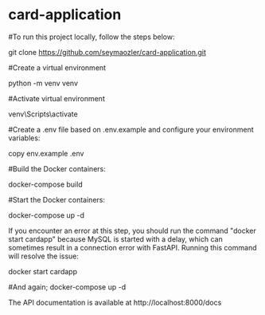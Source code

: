 # card-application

#To run this project locally, follow the steps below:

git clone https://github.com/seymaozler/card-application.git

#Create a virtual environment

python -m venv venv

#Activate virtual environment

venv\Scripts\activate

#Create a .env file based on .env.example and configure your environment variables:

copy env.example .env

#Build the Docker containers:

docker-compose build

#Start the Docker containers:

docker-compose up -d

If you encounter an error at this step, you should run the command "docker start cardapp" because 
MySQL is started with a delay, which can sometimes result in a connection error with FastAPI. 
Running this command will resolve the issue:

docker start cardapp

#And again;
docker-compose up -d

The API documentation is available at http://localhost:8000/docs
